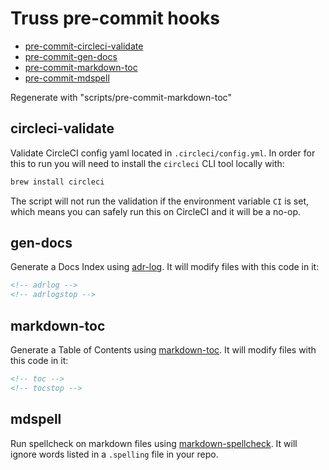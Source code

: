 # Truss pre-commit hooks

<!-- toc -->

* [pre-commit-circleci-validate](#pre-commit-circleci-validate)
* [pre-commit-gen-docs](#pre-commit-gen-docs)
* [pre-commit-markdown-toc](#pre-commit-markdown-toc)
* [pre-commit-mdspell](#pre-commit-mdspell)

Regenerate with "scripts/pre-commit-markdown-toc"

<!-- tocstop -->

## circleci-validate

Validate CircleCI config yaml located in `.circleci/config.yml`. In order for this to run you will need to install
the `circleci` CLI tool locally with:

```sh
brew install circleci
```

The script will not run the validation if the environment variable `CI` is set, which means you can safely run this
on CircleCI and it will be a no-op.

## gen-docs

Generate a Docs Index using [adr-log](https://www.npmjs.com/package/adr-log). It will modify files with this
code in it:

```md
<!-- adrlog -->
<!-- adrlogstop -->
```

## markdown-toc

Generate a Table of Contents using [markdown-toc](https://www.npmjs.com/package/markdown-toc). It will modify files with this
code in it:

```md
<!-- toc -->
<!-- tocstop -->
```

## mdspell

Run spellcheck on markdown files using [markdown-spellcheck](https://www.npmjs.com/package/markdown-spellcheck). It
will ignore words listed in a `.spelling` file in your repo.
